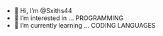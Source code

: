 - 👋 Hi, I’m @Sxiths44
- 👀 I’m interested in ... PROGRAMMING
- 🌱 I’m currently learning ... CODING LANGUAGES
